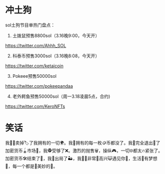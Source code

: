 # 冲土狗
sol土狗节目单热门盘点：


1. 土拨鼠预售8800sol（3.16晚9:00，今天开）

https://twitter.com/Ahhh_SOL


2. 科泰币预售3000sol（3.16晚8:08，今天开）

https://twitter.com/ketaicoin


3. Pokeee预售50000sol
   
https://twitter.com/pokeepandaa


4. 老外鳄鱼预售50000sol（周一3.18凌晨5点，合约)

https://twitter.com/KeroNFTs


# 笑话
我🙋‍♂卖掉🏷了我拥有的一切🌍。我🎒拥有的每一枚🪙币都没了。我🚫完全退出🚪了加密货币🪀市场🏪，我🕵受够了❌。激烈的抛售🗑，操纵🎮，一切🌐都太🔥紧张了。加密货币🛠结束了🏁，我🚦出局了🏜，我🚵‍♂非常🌹高兴😺遇见你👤，生活🌱有梦想🌈，每一个都是🍄美妙的🎉。

